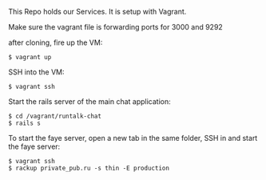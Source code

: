 This Repo holds our Services. It is setup with Vagrant. 

Make sure the vagrant file is forwarding ports for 3000 and 9292

after cloning, fire up the VM:

    $ vagrant up


SSH into the VM:

    $ vagrant ssh

Start the rails server of the main chat application:

    $ cd /vagrant/runtalk-chat
    $ rails s

To start the faye server, open a new tab in the same folder, SSH in and start the faye server:

    $ vagrant ssh
    $ rackup private_pub.ru -s thin -E production


